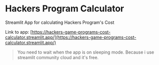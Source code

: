 # Hackers Program Calculator
Streamlit App for calculating Hackers Program's Cost

Link to app: [https://hackers-game-programs-cost-calculator.streamlit.app/](https://hackers-game-programs-cost-calculator.streamlit.app/)  
> You need to wait when the app is on sleeping mode. Because i use streamlit community cloud and it's free.
